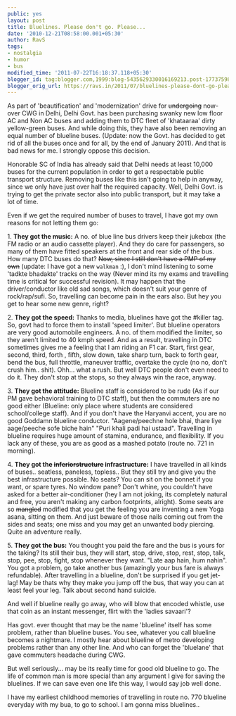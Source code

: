 ```yaml
---
public: yes
layout: post
title: Bluelines. Please don't go. Please...
date: '2010-12-21T08:58:00.001+05:30'
author: RavS
tags:
- nostalgia
- humor
- bus
modified_time: '2011-07-22T16:18:37.118+05:30'
blogger_id: tag:blogger.com,1999:blog-5435629330016169213.post-1773759847955191480
blogger_orig_url: https://ravs.in/2011/07/bluelines-please-dont-go-please.html
---
```


As part of 'beautification' and 'modernization' drive for ~~undergoing~~ now-over CWG in Delhi, Delhi Govt. has been purchasing swanky new low floor AC and Non AC buses and adding them to DTC fleet of 'khataaraa' dirty yellow-green buses. And while doing this, they have also been removing an equal number of blueline buses. (Update: now the Govt. has decided to get rid of all the buses once and for all, by the end of January 2011). And that is bad news for me. I strongly oppose this decision.

Honorable SC of India has already said that Delhi needs at least 10,000 buses for the current population in order to get a respectable public transport structure. Removing buses like this isn't going to help in anyway, since we only have just over half the required capacity. Well, Delhi Govt. is trying to get the private sector also into public transport, but it may take a lot of time.

Even if we get the required number of buses to travel, I have got my own reasons for not letting them go:

1. **They got the music:** A no. of blue line bus drivers keep their jukebox (the FM radio or an audio cassette player). And they do care for passengers, so many of them have fitted speakers at the front and rear side of the bus. How many DTC buses do that? ~~Now, since I still don't have a PMP of my own~~ (update: I have got a new  `walkman` :), I don't mind listening to some 'tadkte bhadakte' tracks on the way (Never mind its my exams and travelling time is critical for successful revision). It may happen that the driver/conductor like old sad songs, which doesn't suit your genre of rock/rap/sufi. So, travelling can become pain in the ears also. But hey you get to hear some new genre, right?

2. **They got the speed:** Thanks to media, bluelines have got the #killer tag. So, govt had to force them to install 'speed limiter'. But blueline operators are very good automobile engineers. A no. of them modified the limiter, so they aren't limited to 40 kmph speed. And as a result, travelling in DTC sometimes gives me a feeling that I am riding an F1 car. Start, first gear, second, third, forth , fifth, slow down, take sharp turn, back to forth gear, bend the bus, full throttle, maneuver traffic, overtake the cycle (no no, don't crush him.. shit). Ohh... what a rush. But well DTC people don't even need to do it. They don't stop at the stops, so they always win the race, anyway.

3. **They got the attitude:** Blueline staff is considered to be rude (As if our PM gave behavioral training to DTC staff), but then the commuters are no good either (Blueline: only place where students are considered school/college staff). And if you don't have the Haryanvi accent, you are no good Goddamn blueline conductor. "Aagene/peechne hole bhai, thare liye aage/peeche sofe biche hain" "Puri khali padi hai ustaad". Travelling in blueline requires huge amount of stamina, endurance, and flexibility. If you lack any of these, you are as good as a mashed potato (route no. 721 in morning).

4. **They got the ~~inferiorstructure~~ infrastructure:** I have travelled in all kinds of buses.. seatless, paneless, topless.. But they still try and give you the best infrastructure possible. No seats? You can sit on the bonnet if you want, or spare tyres. No window pane? Don't whine, you couldn't have asked for a better air-conditioner (hey I am not joking, its completely natural and free, you aren't making any carbon footprints, alright). Some seats are so ~~mangled~~ modified that you get the feeling you are inventing a new Yoga asana, sitting on them. And just beware of those nails coming out from the sides and seats; one miss and you may get an unwanted body piercing. Quite an adventure really.

5. **They got the bus:** You thought you paid the fare and the bus is yours for the taking? Its still their bus, they will start, stop, drive, stop, rest, stop, talk, stop, pee, stop, fight, stop whenever they want. "Late aap hain, hum nahin". You got a problem, go take another bus (amazingly your bus fare is always refundable). After travelling in a blueline, don't be surprised if you get jet-lag! May be thats why they make you jump off the bus, that way you can at least feel your leg. Talk about second hand suicide.

And well if blueline really go away, who will blow that encoded whistle, use that coin as an instant messenger, flirt with the 'ladies savaari'?

Has govt. ever thought that may be the name 'blueline' itself has some problem, rather than blueline buses. You see, whatever you call blueline becomes a nightmare. I mostly hear about blueline of metro developing problems rather than any other line. And who can forget the 'bluelane' that gave commuters headache during CWG.

But well seriously... may be its really time for good old blueline to go. The life of common man is more special than any argument I give for saving the bluelines. If we can save even one life this way, I would say job well done.

I have my earliest childhood memories of travelling in route no. 770 blueline everyday with my bua, to go to school. I am gonna miss bluelines..
